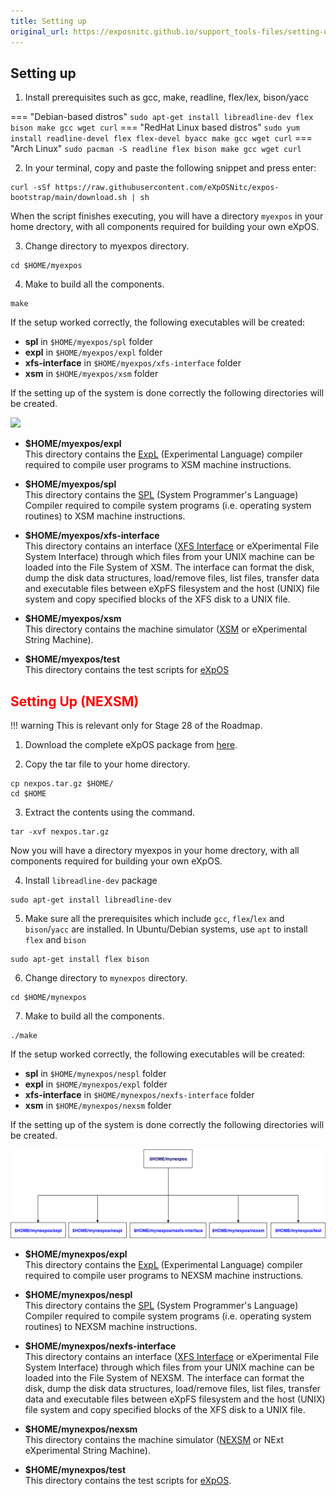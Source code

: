 ```yaml
---
title: Setting up
original_url: https://exposnitc.github.io/support_tools-files/setting-up.html
---
```


## Setting up

1) Install prerequisites such as gcc, make, readline, flex/lex, bison/yacc

=== "Debian-based distros"
    ```
    sudo apt-get install libreadline-dev flex bison make gcc wget curl
    ```
=== "RedHat Linux based distros"
    ```
    sudo yum install readline-devel flex flex-devel byacc make gcc wget curl
    ```
=== "Arch Linux"
    ```
    sudo pacman -S readline flex bison make gcc wget curl
    ```

2) In your terminal, copy and paste the following snippet and press enter:
```
curl -sSf https://raw.githubusercontent.com/eXpOSNitc/expos-bootstrap/main/download.sh | sh
```

When the script finishes executing, you will have a directory `myexpos` in your home drectory, with all components required for building your own eXpOS.

3) Change directory to myexpos directory.

```
cd $HOME/myexpos 
```

4) Make to build all the components.

```
make
```

If the setup worked correctly, the following executables will be created:

- **spl** in `$HOME/myexpos/spl` folder
- **expl** in `$HOME/myexpos/expl` folder
- **xfs-interface** in `$HOME/myexpos/xfs-interface` folder
- **xsm** in `$HOME/myexpos/xsm` folder

If the setting up of the system is done correctly the following directories will be created.

![](../assets/img/xsm_folders.png)

-   **$HOME/myexpos/expl**  
    This directory contains the [ExpL](./expl.md) (Experimental Language) compiler required to compile user programs to XSM machine instructions.
  
-   **$HOME/myexpos/spl**  
    This directory contains the [SPL](./spl.md) (System Programmer's Language) Compiler required to compile system programs (i.e. operating system routines) to XSM machine instructions.
  
-   **$HOME/myexpos/xfs-interface**  
    This directory contains an interface ([XFS Interface](./xfs-interface.md) or eXperimental File System Interface) through which files from your UNIX machine can be loaded into the File System of XSM. The interface can format the disk, dump the disk data structures, load/remove files, list files, transfer data and executable files between eXpFS filesystem and the host (UNIX) file system and copy specified blocks of the XFS disk to a UNIX file.
  
-   **$HOME/myexpos/xsm**  
    This directory contains the machine simulator ([XSM](./xsm-simulator.md) or eXperimental String Machine).
  
-   **$HOME/myexpos/test**  
    This directory contains the test scripts for [eXpOS](../os-spec/index.md)



## <span style="color:red">Setting Up (NEXSM)</span>

!!! warning
    This is relevant only for Stage 28 of the Roadmap.

1) Download the complete eXpOS package from [here](https://github.com/eXpOSNitc/eXpOSNitc.github.io/raw/master/package/nexpos.tar.gz).

2) Copy the tar file to your home directory.
```
cp nexpos.tar.gz $HOME/
cd $HOME
```

3) Extract the contents using the command.
```
tar -xvf nexpos.tar.gz 
```

Now you will have a directory myexpos in your home drectory, with all components required for building your own eXpOS.

4) Install `libreadline-dev` package 
```
sudo apt-get install libreadline-dev 
```

5) Make sure all the prerequisites which include `gcc`, `flex`/`lex` and `bison`/`yacc` are installed. In Ubuntu/Debian systems, use `apt` to install `flex` and `bison`
```
sudo apt-get install flex bison 
```

6) Change directory to `mynexpos` directory.
```
cd $HOME/mynexpos 
```

7) Make to build all the components.
```
./make
```

If the setup worked correctly, the following executables will be created:

- **spl** in `$HOME/mynexpos/nespl` folder
- **expl** in `$HOME/mynexpos/expl` folder
- **xfs-interface** in `$HOME/mynexpos/nexfs-interface` folder
- **xsm** in `$HOME/mynexpos/nexsm` folder

If the setting up of the system is done correctly the following directories will be created.


![](../assets/img/nexsm_folders.png)

-   **$HOME/mynexpos/expl**  
    This directory contains the [ExpL](./expl.md) (Experimental Language) compiler required to compile user programs to NEXSM machine instructions.
  
-   **$HOME/mynexpos/nespl**  
    This directory contains the [SPL](./spl.md) (System Programmer's Language) Compiler required to compile system programs (i.e. operating system routines) to NEXSM machine instructions.
  
-   **$HOME/mynexpos/nexfs-interface**  
    This directory contains an interface ([XFS Interface](./xfs-interface.md) or eXperimental File System Interface) through which files from your UNIX machine can be loaded into the File System of NEXSM. The interface can format the disk, dump the disk data structures, load/remove files, list files, transfer data and executable files between eXpFS filesystem and the host (UNIX) file system and copy specified blocks of the XFS disk to a UNIX file.
  
-   **$HOME/mynexpos/nexsm**  
    This directory contains the machine simulator ([NEXSM](./xsm-simulator.md) or NExt eXperimental String Machine).
  
-   **$HOME/mynexpos/test**  
    This directory contains the test scripts for [eXpOS](../os-spec/index.md).